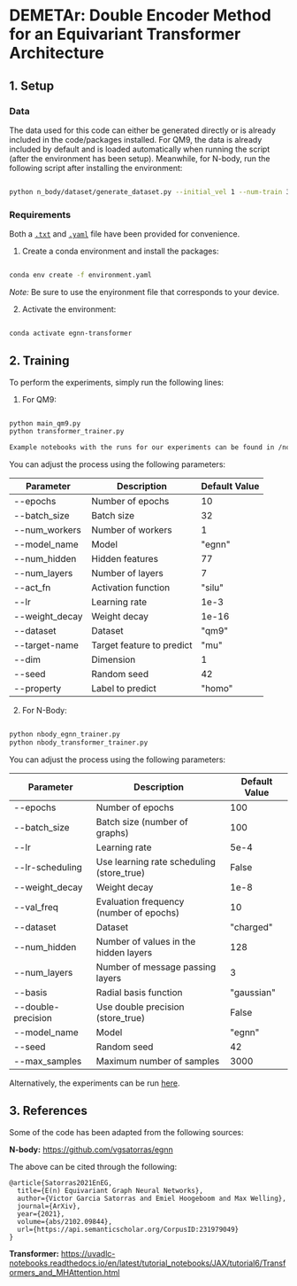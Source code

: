 # **DEMETAr: Double Encoder Method for an Equivariant Transformer Architecture**

## **1. Setup**

### **Data**

The data used for this code can either be generated directly or is already included in the code/packages installed.
For QM9, the data is already included by default and is loaded automatically when running the script (after the environment has been setup). Meanwhile, for N-body, run the following script after installing the environment:

```sh

python n_body/dataset/generate_dataset.py --initial_vel 1 --num-train 3000 --length 1000 --length_test 1000 --sufix "small"

```

### **Requirements**

Both a [`.txt`](requirements.txt) and [`.yaml`](environment.yaml) file have been provided for convenience.

1. Create a conda environment and install the packages:
```sh

conda env create -f environment.yaml

```

_Note:_ Be sure to use the enyironment file that corresponds to your device.

2. Activate the environment:
```sh

conda activate egnn-transformer

```

## **2. Training**

To perform the experiments, simply run the following lines:

1. For QM9:
```sh

python main_qm9.py
python transformer_trainer.py

Example notebooks with the runs for our experiments can be found in /notebooks/

```

You can adjust the process using the following parameters:

| **Parameter**  | **Description**                                   | **Default Value**  |
|----------------|---------------------------------------------------|--------------------|
| --epochs       | Number of epochs                                  | 10                 |
| --batch_size   | Batch size                                        | 32                 |
| --num_workers  | Number of workers                                 | 1                  |
| --model_name   | Model                                             | "egnn"             |
| --num_hidden   | Hidden features                                   | 77                 |
| --num_layers   | Number of layers                                  | 7                  |
| --act_fn       | Activation function                               | "silu"             |
| --lr           | Learning rate                                     | 1e-3               |
| --weight_decay | Weight decay                                      | 1e-16              |
| --dataset      | Dataset                                           | "qm9"              |
| --target-name  | Target feature to predict                         | "mu"               |
| --dim          | Dimension                                         | 1                  |
| --seed         | Random seed                                       | 42                 |
| --property     | Label to predict                                  | "homo"             |


2. For N-Body:
```sh

python nbody_egnn_trainer.py
python nbody_transformer_trainer.py

```

You can adjust the process using the following parameters:

| **Parameter**      | **Description**                                   | **Default Value**  |
|--------------------|---------------------------------------------------|--------------------|
| --epochs           | Number of epochs                                  | 100                |
| --batch_size       | Batch size (number of graphs)                     | 100                |
| --lr               | Learning rate                                     | 5e-4               |
| --lr-scheduling    | Use learning rate scheduling (store_true)         | False              |
| --weight_decay     | Weight decay                                      | 1e-8               |
| --val_freq         | Evaluation frequency (number of epochs)           | 10                 |
| --dataset          | Dataset                                           | "charged"          |
| --num_hidden       | Number of values in the hidden layers             | 128                |
| --num_layers       | Number of message passing layers                  | 3                  |
| --basis            | Radial basis function                             | "gaussian"         |
| --double-precision | Use double precision (store_true)                 | False              |
| --model_name       | Model                                             | "egnn"             |
| --seed             | Random seed                                       | 42                 |
| --max_samples      | Maximum number of samples                         | 3000               |


Alternatively, the experiments can be run [here](notebooks/Demo.ipynb).

## **3. References**

Some of the code has been adapted from the following sources:

**N-body:** https://github.com/vgsatorras/egnn

The above can be cited through the following:

```
@article{Satorras2021EnEG,
  title={E(n) Equivariant Graph Neural Networks},
  author={Victor Garcia Satorras and Emiel Hoogeboom and Max Welling},
  journal={ArXiv},
  year={2021},
  volume={abs/2102.09844},
  url={https://api.semanticscholar.org/CorpusID:231979049}
}

```

**Transformer:** https://uvadlc-notebooks.readthedocs.io/en/latest/tutorial_notebooks/JAX/tutorial6/Transformers_and_MHAttention.html
